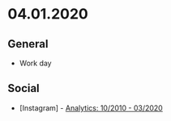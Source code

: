 # 04.01.2020

## General

- Work day

## Social

- \[Instagram\] - [Analytics: 10/2010 - 03/2020](https://www.instagram.com/p/B-bwIpPpgRF/)
